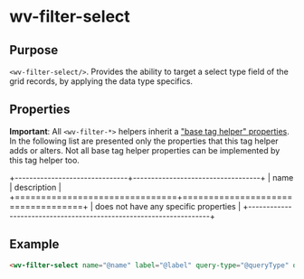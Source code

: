 ﻿<!--{"sort_order":10, "name": "wv-filter-select", "label": "wv-filter-select"}-->
# wv-filter-select

## Purpose

`<wv-filter-select/>`. Provides the ability to target a select type field of the grid records, by applying the data type specifics.

## Properties
**Important**: All `<wv-filter-*>` helpers inherit a ["base tag helper" properties](docs/developer/tag-helpers/wv-filter-base). In the following list are presented only the properties that this tag helper adds or alters. Not all base tag helper properties can be implemented by this tag helper too.

+-------------------------------+-----------------------------------+
| name                          | description                       |
+===============================+===================================+
| does not have any specific properties                             | 
+-------------------------------------------------------------------+

## Example

```html
<wv-filter-select name="@name" label="@label" query-type="@queryType" query-options="@queryOptions"></wv-filter-select>
```

